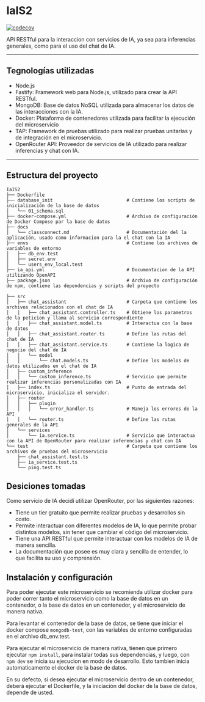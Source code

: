 # IaIS2

[![codecov](https://codecov.io/gh/TP-ClassConnect-G6/IaIS2/graph/badge.svg?token=G0TLGE7H18)](https://codecov.io/gh/TP-ClassConnect-G6/IaIS2)

API RESTful para la interaccion con servicios de IA, ya sea para inferencias generales, como para el uso del chat de IA.

---

## Tegnologías utilizadas

- Node.js
- Fastify: Framework web para Node.js, utilizado para crear la API RESTful.
- MongoDB: Base de datos NoSQL utilizada para almacenar los datos de las interacciones con la IA.
- Docker: Plataforma de contenedores utilizada para facilitar la ejecución del microservicio
- TAP: Framework de pruebas utilizado para realizar pruebas unitarias y de integración en el microservicio.
- OpenRouter API: Proveedor de servicios de IA utilizado para realizar inferencias y chat con IA.

---

## Estructura del proyecto

```
IaIS2
├── Dockerfile
├── database_init                           # Contiene los scripts de inicialización de la base de datos
│   └── 01_schema.sql       
├── docker-compose.yml                      # Archivo de configuración de Docker Compose par la base de datos
├── docs
│   └── classconnect.md                     # Documentación del la aplicación, usado como informacion para la el chat con la IA
├── envs                                    # Contiene los archivos de variables de entorno
│   ├── db_env.test
│   ├── secret.env
│   └── users_env_local.test    
├── ia_api.yml                              # Documentacion de la API utilizando OpenAPI
├── package.json                            # Archivo de configuración de npm, contiene las dependencias y scripts del proyecto

├── src
│   ├── chat_assistant                      # Carpeta que contiene los archivos relacionados con el chat de IA 
│   │   ├── chat_assistant.controller.ts    # Obtiene los parametros de la peticion y llama al servicio correspondiente
│   │   ├── chat_assistant.model.ts         # Interactua con la base de datos
│   │   ├── chat_assistant.router.ts        # Define las rutas del chat de IA
│   │   ├── chat_assistant.service.ts       # Contiene la logica de negocio del chat de IA
│   │   └── model
│   │       └── chat.models.ts              # Define los modelos de datos utilizados en el chat de IA
│   ├── custom_inference
│   │   └── custom_inference.ts             # Servicio que permite realizar inferencias personalizadas con IA
│   ├── index.ts                            # Punto de entrada del microservicio, inicializa el servidor.
│   ├── router
│   │   ├── plugin
│   │   │   └── error_handler.ts            # Maneja los errores de la API     
│   │   └── router.ts                       # Define las rutas generales de la API
│   └── services
│       └── ia.service.ts                   # Servicio que interactua con la API de OpenRouter para realizar inferencias y chat con IA
└── test                                    # Carpeta que contiene los archivos de pruebas del microservicio
    ├── chat_assistant.test.ts
    ├── ia_service.test.ts
    └── ping.test.ts

```

## Desiciones tomadas
Como servicio de IA decidí utilizar OpenRouter, por las siguientes razones:
- Tiene un tier gratuito que permite realizar pruebas y desarrollos sin costo.
- Permite interactuar con diferentes modelos de IA, lo que permite probar distintos modelos, sin tener que cambiar el código del microservicio.
- Tiene una API RESTful que permite interactuar con los modelos de IA de manera sencilla.
- La documentación que posee es muy clara y sencilla de entender, lo que facilita su uso y comprensión.


## Instalación y configuración
Para poder ejecutar este microservicio se recomienda utilizar docker para poder correr tanto el microservicio como la base de datos en un contenedor, o la base de datos en un contenedor, y el microservicio de manera nativa.

Para levantar el contenedor de la base de datos, se tiene que iniciar el docker compose `mongodb-test`, con las variables de entorno configuradas en el archivo db_env.test.

Para ejecutar el microservicio de manera nativa, tienen que primero ejecutar `npm install`, para instalar todas sus dependencias, y luego, con `npm dev` se inicia su ejecucion en modo de desarrollo. Esto tambien inicia automaticamente el docker de la base de datos.

En su defecto, si desea ejecutar el microservicio dentro de un contenedor, deberá ejecutar el Dockerfile, y la iniciación del docker de la base de datos, depende de usted.